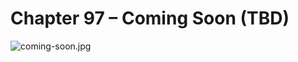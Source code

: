 # Chapter 97 – Coming Soon (TBD)

![coming-soon.jpg](https://lh3.googleusercontent.com/pw/AM-JKLX6TFvupcaTVQ6yaKDUtaChce0bDe7cHc5l3UF9sCsqzh_cxV6ORDBziNqF9-GCWCKzwTUZmQwCbi5iyyevQxzB_JiFT5TC81lcnD2OOjTdP2y2QTrs3eqzT92kglQaIS3ha-NGp2BY30LNd1etmOM=w280-h392-no)
